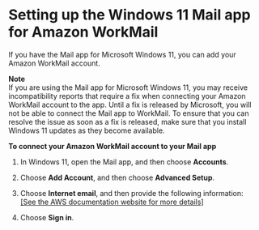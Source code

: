 # Setting up the Windows 11 Mail app for Amazon WorkMail<a name="connect_win11_mail"></a>

If you have the Mail app for Microsoft Windows 11, you can add your Amazon WorkMail account\.

**Note**  
If you are using the Mail app for Microsoft Windows 11, you may receive incompatibility reports that require a fix when connecting your Amazon WorkMail account to the app\. Until a fix is released by Microsoft, you will not be able to connect the Mail app to WorkMail\. To ensure that you can resolve the issue as soon as a fix is released, make sure that you install Windows 11 updates as they become available\.

**To connect your Amazon WorkMail account to your Mail app**

1. In Windows 11, open the Mail app, and then choose **Accounts**\.

1. Choose **Add Account**, and then choose **Advanced Setup**\.

1. Choose **Internet email**, and then provide the following information:    
[\[See the AWS documentation website for more details\]](http://docs.aws.amazon.com/workmail/latest/userguide/connect_win11_mail.html)

1. Choose **Sign in**\.